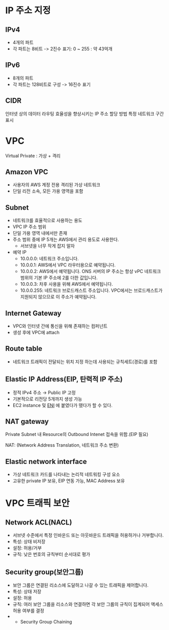 # IP 주소 지정

## IPv4
- 4개의 파트
- 각 파트는 8비트 -> 2진수 표기: 0 ~ 255 : 약 43억개

## IPv6
- 8개의 파트
- 각 파트는 128비트로 구성 -> 16진수 표기

## CIDR
인터넷 상의 데이터 라우팅 효율성을 향상시키는 IP 주소 할당 방법
특정 네트워크 구간 표시

# VPC
Virtual Private : 가상 + 격리

## Amazon VPC
- 사용자의 AWS 계정 전용 격리된 가상 네트워크
- 단일 리전 소속, 모든 가용 영역을 포함

## Subnet
- 네트워크를 효율적으로 사용하는 용도
- VPC IP 주소 범위
- 단일 가용 영역 내에서만 존재
- 주소 범위 중에 IP 5개는 AWS에서 관리 용도로 사용한다.
	- 서브넷을 너무 작게 잡지 말자
- 예약 IP
	- ﻿﻿10.0.0.0: 네트워크 주소입니다.
	- ﻿﻿10.0.0.1: AWS에서 VPC 라우터용으로 예약됩니다.
	- ﻿﻿10.0.0.2: AWS에서 예약됩니다. ONS 서버의 IP 주소는 항상 vPC 네트워크 범위의 기본 IP 주소에 2를 더한 값입니다.
	- ﻿﻿10.0.0.3: 차후 사용을 위해 AWS에서 예약됩니다.
	- ﻿﻿10.0.0.255: 네트워크 브로드캐스트 주소입니다. VPC에서는 브로드캐스트가 지원되지 않으므로 이 주소가 예약됩니다.

## Internet Gateway
- VPC와 인터넷 간에 통신을 위해 존재하는 컴퍼넌트
- 생성 후에 VPC에 attach

## Route table
- 네트워크 트래픽이 전달되는 위치 지정 하는데 사용되는 규칙세트(경로)를 포함

## Elastic IP Address(EIP, 탄력적 IP 주소) 
- 정적 IPv4 주소 → Public IP 고정 
- 기본적으로 리전당 5개까지 생성 가능
- EC2 instance 및 [ENI](ENI) 에 붙였다가 뗐다가 할 수 있다.

## NAT gateway
Private Subnet 내 Resource의 Outbound Intenet 접속을 위함.(EIP 필요)

NAT: (Network Address Translation, 네트워크 주소 변환)

## Elastic network interface 
- 가상 네트워크 카드를 나타내는 논리적 네트워킹 구성 요소 
- 고유한 private IP 보유, EIP 연동 가능, MAC Address 보유

# VPC 트래픽 보안

## Network ACL(NACL)
- 서브넷 수준에서 특정 인바운드 또는 아웃바운드 트래픽을 허용하거나 거부합니다. 
- 특성: 상태 비저장 
- 설정: 허용/거부 
- 규칙: 낮은 번호의 규칙부터 순서대로 평가

## Security group(보안그룹) 
- 보안 그룹은 연결된 리소스에 도달하고 나갈 수 있는 트래픽을 제어합니다. 
- 특성: 상태 저장 
- 설정: 허용 
- 규칙: 여러 보안 그룹을 리소스와 연결하면 각 보안 그룹의 규칙이 집계되어 액세스 허용 여부를 결정 
- * Security Group Chaining